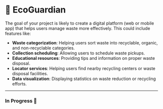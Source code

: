 # 🌱 EcoGuardian
The goal of your project is likely to create a digital platform (web or mobile app) that helps users manage waste more effectively. This could include features like:
- **Waste categorization**: Helping users sort waste into recyclable, organic, and non-recyclable categories.
- **Collection scheduling**: Allowing users to schedule waste pickups.
- **Educational resources**: Providing tips and information on proper waste disposal.
- **Locator services**: Helping users find nearby recycling centers or waste disposal facilities.
- **Data visualization**: Displaying statistics on waste reduction or recycling efforts.

---
### In Progress 🚀 ###
